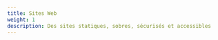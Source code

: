 ```yaml
---
title: Sites Web
weight: 1
description: Des sites statiques, sobres, sécurisés et accessibles
---
```


